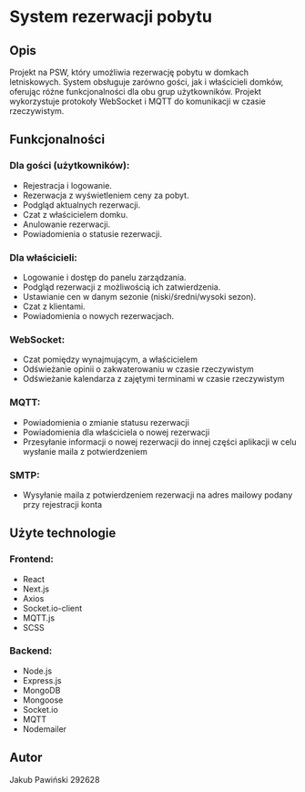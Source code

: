 # System rezerwacji pobytu

## Opis

Projekt na PSW, który umożliwia rezerwację pobytu w domkach letniskowych. System obsługuje zarówno gości, jak i właścicieli domków, oferując różne funkcjonalności dla obu grup użytkowników. Projekt wykorzystuje protokoły WebSocket i MQTT do komunikacji w czasie rzeczywistym.

## Funkcjonalności

### Dla gości (użytkowników):

- Rejestracja i logowanie.
- Rezerwacja z wyświetleniem ceny za pobyt.
- Podgląd aktualnych rezerwacji.
- Czat z właścicielem domku.
- Anulowanie rezerwacji.
- Powiadomienia o statusie rezerwacji.

### Dla właścicieli:

- Logowanie i dostęp do panelu zarządzania.
- Podgląd rezerwacji z możliwością ich zatwierdzenia.
- Ustawianie cen w danym sezonie (niski/średni/wysoki sezon).
- Czat z klientami.
- Powiadomienia o nowych rezerwacjach.

### WebSocket:

- Czat pomiędzy wynajmującym, a właścicielem
- Odświeżanie opinii o zakwaterowaniu w czasie rzeczywistym
- Odświeżanie kalendarza z zajętymi terminami w czasie rzeczywistym

### MQTT:

- Powiadomienia o zmianie statusu rezerwacji
- Powiadomienia dla właściciela o nowej rezerwacji
- Przesyłanie informacji o nowej rezerwacji do innej części aplikacji w celu wysłanie maila z potwierdzeniem

### SMTP:

- Wysyłanie maila z potwierdzeniem rezerwacji na adres mailowy podany przy rejestracji konta

## Użyte technologie

### Frontend:

- React
- Next.js
- Axios
- Socket.io-client
- MQTT.js
- SCSS

### Backend:

- Node.js
- Express.js
- MongoDB
- Mongoose
- Socket.io
- MQTT
- Nodemailer

## Autor

Jakub Pawiński 292628
